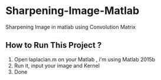 # Sharpening-Image-Matlab
Sharpening Image in matlab using Convolution Matrix

## How to Run This Project ?

1. Open laplacian.m on your Matlab , i'm using Matlab 2015b
2. Run it, input your image and Kernel
3. Done

